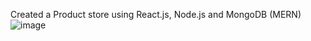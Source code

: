 Created a Product store using React.js, Node.js and MongoDB (MERN)
![image](https://github.com/user-attachments/assets/a1e5b155-d07e-4ee5-ae8f-252693f1bf53)
